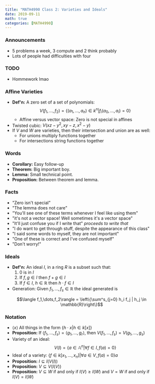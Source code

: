 ```yaml
---
title: "MATH4990 Class 2: Varieties and Ideals"
date: 2019-09-11
math: true
categories: [MATH4990]
---
```


### Announcements

- 5 problems a week, 3 compute and 2 think probably
- Lots of people had difficulties with four

### TODO

- Hommework lmao

### Affine Varieties

- **Def'n:** A zero set of a set of polynomials: $$V(f_1,\dots,f_2)=\{(a_1,\dots,a_n)\in k^n|f_i(a_0,\dots,a_i)=0\}$$
    - Affine versus vector space: Zero is not special in affines
- Twisted cubic: $V(xz-y^2,xy-z,x^2-y)$
- If $V$ and $W$ are varieties, then their intersection and union are as well:
    - For unions multiply functions together
    - For intersections string functions together

### Words

- **Corollary:** Easy follow-up
- **Theorem:** Big important boy. 
- **Lemma:** Small technical point. 
- **Proposition:** Between theorem and lemma.

### Facts

- "Zero isn't special"
- "The lemma does not care"
- "You'll see one of these terms whenever I feel like using them"
- "it's not a vector space! Well sometimes it's a vector space"
- "It'll just confuse you if I write that" *proceeds to write that*
- "I do want to get through stuff, despite the appearance of this class" 
- "I said some words to myself, they are not important"
- "One of these is correct and I've confused myself"
- "Don't worry!"

### Ideals

- **Def'n:** An ideal $I$, in a ring $R$ is a subset such that:
    1. 0 is in $I$
    2. If $f, g\in I$ then $f+g\in I$
    3. If $f\in I$, $h\in\mathbb{R}$ then $h\cdot f\in I$
- Generation: Given $f_1,\dots,f_s\in\mathbb{R}$ the ideal generated is 

$$\langle f_1,\dots,f_2\rangle = \left\{\sum^s_{j=0} h_i f_j | h_j \in \mathbb{R}\right\}$$

### Notation

- $\langle x\rangle$ All things in the form $\{h\cdot x|h\in k[x]\}$
- **Proposition:** If $\langle f_1,\dots,f_s\rangle=\langle g_1,\dots,g_r\rangle$, then $V(f_1,\dots,f_s)=V(g_1,\dots,g_s)$
- Variety of an ideal: $$V(I)=\{a\in\mathbb{A}^n|\forall f\in I, f(a)=0\}$$
- Ideal of a variety: $\{f\in k[x_1,\dots,x_n]| \forall a \in V, f(a)=0\}a$
- **Proposition:** $I\subseteq I(V(I))$ 
- **Proposition:** $V\subseteq V(I(V))$
- **Proposition:** $V\subseteq W$ if and only if $I(V)\geq I(W)$ and $V=W$ if and only if $I(V)=I(W)$

